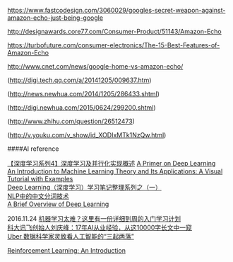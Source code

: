 https://www.fastcodesign.com/3060029/googles-secret-weapon-against-amazon-echo-just-being-google

http://designawards.core77.com/Consumer-Product/51143/Amazon-Echo

https://turbofuture.com/consumer-electronics/The-15-Best-Features-of-Amazon-Echo


http://www.cnet.com/news/google-home-vs-amazon-echo/

(http://digi.tech.qq.com/a/20141205/009637.htm)

(http://news.newhua.com/2014/1205/286433.shtml)

(http://digi.newhua.com/2015/0624/299200.shtml)

(http://www.zhihu.com/question/26512473)

(http://v.youku.com/v_show/id_XODIxMTk1NzQw.html)



####AI reference

[【深度学习系列4】深度学习及并行化实现概述](http://djt.qq.com/article/view/1245)
[A Primer on Deep Learning](https://www.datarobot.com/blog/a-primer-on-deep-learning/)    
[An Introduction to Machine Learning Theory and Its Applications: A Visual Tutorial with Examples](https://www.toptal.com/machine-learning/machine-learning-theory-an-introductory-primer)    
[Deep Learning（深度学习）学习笔记整理系列之（一）](http://blog.csdn.net/zouxy09/article/details/8775360)    
[NLP中的中文分词技术](http://blog.csdn.net/heiyeshuwu/article/details/42554903)    
[A Brief Overview of Deep Learning](http://yyue.blogspot.com/2015/01/a-brief-overview-of-deep-learning.html)    


2016.11.24
[机器学习太难？这里有一份详细到周的入门学习计划](http://www.leiphone.com/news/201611/P6ztj6p2tO5IC9MY.html)    
[科大讯飞创始人刘庆峰：17年AI从业经验，从这10000字长文中一窥](http://www.leiphone.com/news/201611/tGzhRwFYBt1earg8.html)     
[Uber 数据科学家灵致看人工智能的“三起两落”](http://www.leiphone.com/news/201611/9tPoziAVhkp2FRmJ.html)    


[Reinforcement Learning: An Introduction](http://webdocs.cs.ualberta.ca/~sutton/book/ebook/the-book.html)    



